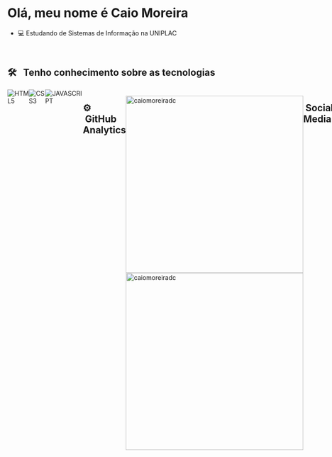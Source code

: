 <h1>Olá, meu nome é Caio Moreira</h1>

- 💻 Estudando de Sistemas de Informação na UNIPLAC

<br>


## 🛠 &nbsp; Tenho conhecimento sobre as tecnologias 

<div style="display: flex;">
      <img
        alt="HTML5"
        src="https://img.shields.io/badge/HTML5-E34F26?style=for-the-badge&logo=html5&logoColor=white"
      />
      <img
        alt="CSS3"
        src="https://img.shields.io/badge/CSS3-1572B6?style=for-the-badge&logo=css3&logoColor=white"
      />
      <img
        alt="JAVASCRIPT"
        src="https://img.shields.io/badge/JavaScript-F7DF1E?style=for-the-badge&logo=javascript&logoColor=black"
    </div>
    
<br><br>

## ⚙ &nbsp;GitHub Analytics

<img
    width="400px"
    alt="caiomoreiradc"
    src="https://github-readme-stats.vercel.app/api?username=caiomoreiradc&show_icons=true&theme=dark"
  />
<img
    width="400px"
    alt="caiomoreiradc"
    src="https://github-readme-stats.vercel.app/api/top-langs/?username=caiomoreiradc&layout=compact"
  />

##  &nbsp;Social Media

<a href="https://www.linkedin.com/in/caio-moreira-de-carvalho-a5b665210/"
      ><img src="https://img.shields.io/badge/LinkedIn-0077B5?style=for-the-badge&logo=linkedin&logoColor=white"
            alt="LinkedIn"
    /></a>
<a href="https://www.instagram.com/caicomc/?theme=dark"
      ><img
        src="https://img.shields.io/badge/Instagram-E4405F?style=for-the-badge&logo=instagram&logoColor=white"
        alt="Instagram"
    /></a>
</div>
